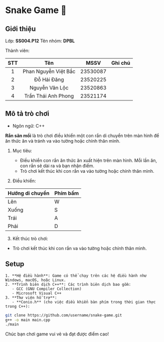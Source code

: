 # Snake Game :snake:

## Giới thiệu

Lớp: **SS004.P12**
Tên nhóm: **DPBL**  

Thành viên:

| STT |           Tên           |   MSSV    |  Ghi chú   |
|:---:|:-----------------------:|:---------:|:----------:|
|  1  | Phan Nguyễn Việt Bắc    | 23530087  |            |
|  2  |      Đỗ Hải Đăng        | 23520225  |            |
|  3  |    Nguyễn Văn Lộc       | 23520863  |            |
|  4  | Trần Thái Anh Phong     | 23521174  |            |

## Mô tả trò chơi

+ Ngôn ngữ: C++

**Rắn săn mồi** là trò chơi điều khiển một con rắn di chuyển trên màn hình để ăn thức ăn và tránh va vào tường hoặc chính thân mình.

1. Mục tiêu:
   
    + Điều khiển con rắn ăn thức ăn xuất hiện trên màn hình. Mỗi lần ăn, con rắn sẽ dài ra và bạn nhận điểm.
    + Trò chơi kết thúc khi con rắn va vào tường hoặc chính thân mình.

2. Điều khiển:

| Hướng di chuyển | Phím bấm |
|-----------------|----------|
|      Lên        |     W    |
|      Xuống      |     S    |
|      Trái       |     A    |
|      Phải       |     D    |

3. Kết thúc trò chơi:

+ Trò chơi kết thúc khi con rắn va vào tường hoặc chính thân mình.

## Setup

```Prerequisites
1. **Hệ điều hành**: Game có thể chạy trên các hệ điều hành như Windows, macOS, hoặc Linux.
2. **Trình biên dịch C++**: Các trình biên dịch bao gồm:
   - GCC (GNU Compiler Collection)
   - Microsoft Visual C++
3. **Thư viện hỗ trợ**:
   - **Conio.h** (cho việc điều khiển bàn phím trong thời gian thực trong C++):
```

```bash
git clone https://github.com/username/snake-game.git
g++ -o main main.cpp
./main
```

Chúc bạn chơi game vui vẻ và đạt được điểm cao!
